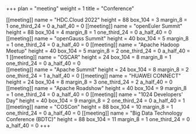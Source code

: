 +++ 
plan = "meeting"
weight = 1
title = "Conference"


[[meeting]]
    name = "HDC.Cloud 2022"
    height = 88
    box_104 = 3
    margin_8 = 1
    one_third_24 = 0
    a_half_40 = 0
[[meeting]]
    name = "openEuler Summit"
    height = 88
    box_104 = 4
    margin_8 = 1
    one_third_24 = 0
    a_half_40 = 0
[[meeting]]
    name = "openGauss Summit"
    height = 40
    box_104 = 5
    margin_8 = 1
    one_third_24 = 0
    a_half_40 = 0
[[meeting]]
    name = "Apache Hadoop Meetup"
    height = 40
    box_104 = 5
    margin_8 = 2
    one_third_24 = 0
    a_half_40 = 1
[[meeting]]
    name = "OSCAR"
    height = 24
    box_104 = 8
    margin_8 = 1
    one_third_24 = 0
    a_half_40 = 0  
[[meeting]]
    name = "Apache Summit"
    height = 24
    box_104 = 8
    margin_8 = 2
    one_third_24 = 1
    a_half_40 = 0
[[meeting]]
    name = "HUAWEI CONNECT"
    height = 24
    box_104 = 8
    margin_8 = 3
    one_third_24 = 2
    a_half_40 = 0
[[meeting]]
    name = "Apache Roadshow"
    height = 40
    box_104 = 9
    margin_8 = 1
    one_third_24 = 0
    a_half_40 = 0
[[meeting]]
    name = "1024 Developers' Day"
    height = 40
    box_104 = 9
    margin_8 = 2
    one_third_24 = 0
    a_half_40 = 1
[[meeting]]
    name = "COSCon"
    height = 88
    box_104 = 10
    margin_8 = 1
    one_third_24 = 0
    a_half_40 = 0
[[meeting]]
    name = "Big Data Technology Conference (BDTC)"
    height = 88
    box_104 = 11
    margin_8 = 1
    one_third_24 = 0
    a_half_40 = 0
+++